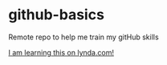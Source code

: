 # github-basics
Remote repo to help me train my gitHub skills

[I am learning this on lynda.com!](https://www.lynda.com/)
